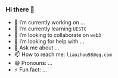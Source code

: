 ### Hi there 👋

- 🔭 I’m currently working on ...
- 🌱 I’m currently learning `UESTC`
- 👯 I’m looking to collaborate on `web3`
- 🤔 I’m looking for help with ...
- 💬 Ask me about ...
- 📫 How to reach me: `liaozhou98@qq.com`
- 😄 Pronouns: ...
- ⚡ Fun fact: ...
